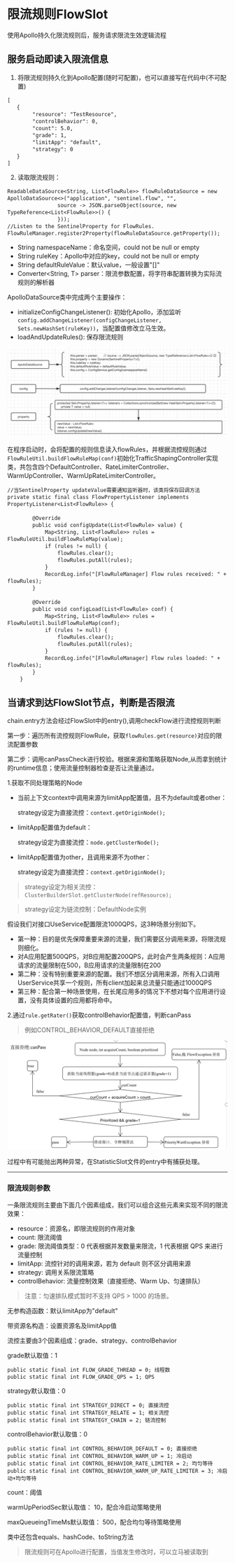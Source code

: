 # 限流规则FlowSlot

使用Apollo持久化限流规则后，服务请求限流生效逻辑流程

## 服务启动即读入限流信息

1. 将限流规则持久化到Apollo配置(随时可配置)，也可以直接写在代码中(不可配置)

```
[
   {
        "resource": "TestResource",
        "controlBehavior": 0,
        "count": 5.0,
        "grade": 1,
        "limitApp": "default",
        "strategy": 0
   }
]
```

2. 读取限流规则：

```
ReadableDataSource<String, List<FlowRule>> flowRuleDataSource = new ApolloDataSource<>("application", "sentinel.flow", "",
                source -> JSON.parseObject(source, new TypeReference<List<FlowRule>>() {
                }));
//Listen to the SentinelProperty for FlowRules.
FlowRuleManager.register2Property(flowRuleDataSource.getProperty());
```
- String namespaceName：命名空间，could not be null or empty
- String ruleKey：Apollo中对应的key，could not be null or empty
- String defaultRuleValue：默认value，一般设置"[]"
- Converter<String, T> parser：限流参数配置，将字符串配置转换为实际流规则的解析器

ApolloDataSource类中完成两个主要操作：
- initializeConfigChangeListener(): 初始化Apollo，添加监听`config.addChangeListener(configChangeListener, Sets.newHashSet(ruleKey))`，当配置值修改立马生效。
- loadAndUpdateRules(): 保存限流规则

[picture]: https://github.com/Consck/gitbook/raw/master/picture/sentinel%20rule.jpg

![picture]

在程序启动时，会将配置的规则信息读入flowRules，并根据流控规则通过`FlowRuleUtil.buildFlowRuleMap(conf)`初始化TrafficShapingController实现类，共包含四个DefaultController、RateLimiterController、WarmUpController、WarmUpRateLimiterController。

```
//当SentinelProperty updateValue需要通知监听器时，该类将保存回调方法
private static final class FlowPropertyListener implements PropertyListener<List<FlowRule>> {

        @Override
        public void configUpdate(List<FlowRule> value) {
            Map<String, List<FlowRule>> rules = FlowRuleUtil.buildFlowRuleMap(value);
            if (rules != null) {
                flowRules.clear();
                flowRules.putAll(rules);
            }
            RecordLog.info("[FlowRuleManager] Flow rules received: " + flowRules);
        }

        @Override
        public void configLoad(List<FlowRule> conf) {
            Map<String, List<FlowRule>> rules = FlowRuleUtil.buildFlowRuleMap(conf);
            if (rules != null) {
                flowRules.clear();
                flowRules.putAll(rules);
            }
            RecordLog.info("[FlowRuleManager] Flow rules loaded: " + flowRules);
        }
    }

```

## 当请求到达FlowSlot节点，判断是否限流

chain.entry方法会经过FlowSlot中的entry(),调用checkFlow进行流控规则判断

第一步：遍历所有流控规则FlowRule，获取`flowRules.get(resource)`对应的限流配置参数

第二步：调用canPassCheck进行校验。根据来源和策略获取Node,从而拿到统计的runtime信息；使用流量控制器检查是否让流量通过。

1.获取不同处理策略的Node

- 当前上下文context中调用来源为limitApp配置值，且不为default或者other：
	
	strategy设定为直接流控：`context.getOriginNode();`

- limitApp配置值为default：
	
	strategy设定为直接流控：`node.getClusterNode();`

- limitApp配置值为other，且调用来源不为other：
	
	strategy设定为直接流控：`context.getOriginNode();`

> strategy设定为相关流控：`ClusterBuilderSlot.getClusterNode(refResource);`

> strategy设定为链流控制：DefaultNode实例

假设我们对接口UseService配置限流1000QPS，这3种场景分别如下。
* 第一种：目的是优先保障重要来源的流量，我们需要区分调用来源，将限流规则细化。
* 对A应用配置500QPS，对B应用配置200QPS，此时会产生两条规则：A应用请求的流量限制在500，B应用请求的流量限制在200
* 第二种：没有特别重要来源的配置。我们不想区分调用来源，所有入口调用UserService共享一个规则，所有client加起来总流量只能通过1000QPS
* 第三种：配合第一种场景使用，在长尾应用多的情况下不想对每个应用进行设置，没有具体设置的应用都将命中。

2.通过`rule.getRater()`获取controlBehavior配置值，判断canPass

> 例如CONTROL_BEHAVIOR_DEFAULT直接拒绝

[picture1]: https://github.com/Consck/gitbook/raw/master/picture/%E7%9B%B4%E6%8E%A5%E6%8B%92%E7%BB%9D%E7%AD%96%E7%95%A5%E9%80%BB%E8%BE%91%E5%A4%84%E7%90%86.jpg

![picture1]

过程中有可能抛出两种异常，在StatisticSlot文件的entry中有捕获处理。


----

### 限流规则参数

一条限流规则主要由下面几个因素组成，我们可以组合这些元素来实现不同的限流效果：

- resource：资源名，即限流规则的作用对象
- count: 限流阈值
- grade: 限流阈值类型：0 代表根据并发数量来限流，1 代表根据 QPS 来进行流量控制
- limitApp: 流控针对的调用来源，若为 default 则不区分调用来源
- strategy: 调用关系限流策略
- controlBehavior: 流量控制效果（直接拒绝、Warm Up、匀速排队）
> 注意：匀速排队模式暂时不支持 QPS > 1000 的场景。

无参构造函数：默认limitApp为"default"

带资源名构造：设置资源名及limitApp值

流控主要由3个因素组成：grade、strategy、controlBehavior

grade默认取值：1

```
public static final int FLOW_GRADE_THREAD = 0; 线程数
public static final int FLOW_GRADE_QPS = 1; QPS
```

strategy默认取值：0

```
public static final int STRATEGY_DIRECT = 0; 直接流控
public static final int STRATEGY_RELATE = 1; 相关流控
public static final int STRATEGY_CHAIN = 2; 链流控制
```

controlBehavior默认取值：0

```
public static final int CONTROL_BEHAVIOR_DEFAULT = 0; 直接拒绝
public static final int CONTROL_BEHAVIOR_WARM_UP = 1; 冷启动
public static final int CONTROL_BEHAVIOR_RATE_LIMITER = 2; 均匀等待
public static final int CONTROL_BEHAVIOR_WARM_UP_RATE_LIMITER = 3; 冷启动+均匀等待
```

count：阈值

warmUpPeriodSec默认取值： 10，配合冷启动策略使用

maxQueueingTimeMs默认取值： 500，配合均匀等待策略使用

类中还包含equals、hashCode、toString方法

> 限流规则可在Apollo进行配置，当值发生修改时，可以立马被读取到





